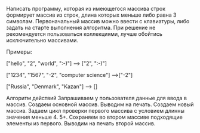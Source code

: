 Написать программу, которая из имеющегося массива строк формирует массив из строк, длина которых меньше либо равна 3 символам. Первоначальный массив можно ввести с клавиатуры, либо задать на старте выполнения алгоритма. При решение не рекомендуется пользоваться коллекциями, лучше обойтись исключительно массивами.

Примеры:

["hello", "2", "world", ":-)"] --> ["2", ":-)"]

["1234", "1567", "-2", "computer science"] -->["-2"]

["Russia", "Denmark", "Kazan"] --> []

Алгоритм действий
Запрашиваем у пользователя данные для ввода в массив.
Создаем основной массив.
Выводим на печать.
Создаем новый массив.
Задаем цикл проверки первого массива с условием длинны значения меньше 4. 5+. Сохраняем во втором массиве подходящие элементы из первого.
Выводим на печать второй массив.
